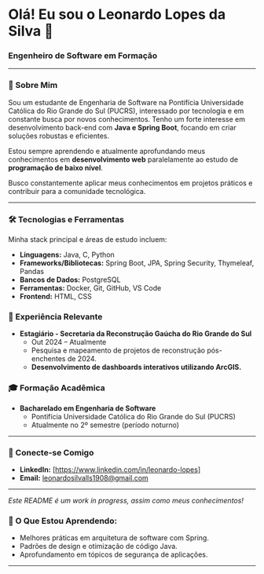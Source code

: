 # Olá! Eu sou o Leonardo Lopes da Silva 👋

### Engenheiro de Software em Formação

---

### 🚀 Sobre Mim

Sou um estudante de Engenharia de Software na Pontifícia Universidade Católica do Rio Grande do Sul (PUCRS), interessado por tecnologia e em constante busca por novos conhecimentos. Tenho um forte interesse em desenvolvimento back-end com **Java e Spring Boot**, focando em criar soluções robustas e eficientes.

Estou sempre aprendendo e atualmente aprofundando meus conhecimentos em **desenvolvimento web** paralelamente ao estudo de **programação de baixo nível**.

Busco constantemente aplicar meus conhecimentos em projetos práticos e contribuir para a comunidade tecnológica.

---

### 🛠️ Tecnologias e Ferramentas

Minha stack principal e áreas de estudo incluem:

* **Linguagens:** Java, C, Python
* **Frameworks/Bibliotecas:** Spring Boot, JPA, Spring Security, Thymeleaf, Pandas
* **Bancos de Dados:** PostgreSQL
* **Ferramentas:** Docker, Git, GitHub, VS Code
* **Frontend:** HTML, CSS

### 💼 Experiência Relevante

* **Estagiário - Secretaria da Reconstrução Gaúcha do Rio Grande do Sul**
    * Out 2024 – Atualmente
    * Pesquisa e mapeamento de projetos de reconstrução pós-enchentes de 2024.
    * **Desenvolvimento de dashboards interativos utilizando ArcGIS.**

### 🎓 Formação Acadêmica

* **Bacharelado em Engenharia de Software**
    * Pontifícia Universidade Católica do Rio Grande do Sul (PUCRS)
    * Atualmente no 2º semestre (período noturno)

---

### 🤝 Conecte-se Comigo

* **LinkedIn:** [https://www.linkedin.com/in/leonardo-lopes]
* **Email:** leonardosilvalls1908@gmail.com

---

_Este README é um work in progress, assim como meus conhecimentos!_

### 🌱 O Que Estou Aprendendo:

* Melhores práticas em arquitetura de software com Spring.
* Padrões de design e otimização de código Java.
* Aprofundamento em tópicos de segurança de aplicações.

---
